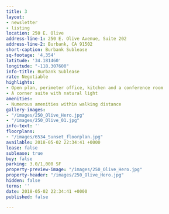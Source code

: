 ```yaml
---
title: 3
layout:
- newsletter
- listing
location: 250 E. Olive
address-line-1: 250 E. Olive Avenue, Suite 202
address-line-2: Burbank, CA 91502
short-caption: Burbank Sublease
sq-footage: '4,354'
latitude: '34.181460'
longitude: "-118.307600"
info-title: Burbank Sublease
rate: Negotiable
highlights:
- Open plan, perimeter office, kitchen and a conference room
- A corner suite with natural light
amenities:
- Numerous amenities within walking distance
gallery-images:
- "/images/250_Olive_Hero.jpg"
- "/images/250_Olive_01.jpg"
info-text: ''
floorplans:
- "/images/6534_Sunset_floorplan.jpg"
available: 2018-05-02 22:34:41 +0000
lease: false
sublease: true
buy: false
parking: 3.0/1,000 SF
property-preview-image: "/images/250_Olive_Hero.jpg"
property-header: "/images/250_Olive_Hero.jpg"
hidden: false
terms: ''
date: 2018-05-02 22:34:41 +0000
published: false

---
```

